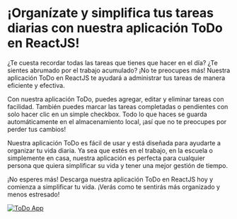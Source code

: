 # ¡Organízate y simplifica tus tareas diarias con nuestra aplicación ToDo en ReactJS!

¿Te cuesta recordar todas las tareas que tienes que hacer en el día? ¿Te sientes abrumado por el trabajo acumulado? ¡No te preocupes más! Nuestra aplicación ToDo en ReactJS te ayudará a administrar tus tareas de manera eficiente y efectiva.

Con nuestra aplicación ToDo, puedes agregar, editar y eliminar tareas con facilidad. También puedes marcar las tareas completadas o pendientes con solo hacer clic en un simple checkbox. Todo lo que haces se guarda automáticamente en el almacenamiento local, ¡así que no te preocupes por perder tus cambios!

Nuestra aplicación ToDo es fácil de usar y está diseñada para ayudarte a organizar tu vida diaria. Ya sea que estés en el trabajo, en la escuela o simplemente en casa, nuestra aplicación es perfecta para cualquier persona que quiera simplificar su vida y tener una mejor gestión de tiempo.

¡No esperes más! Descarga nuestra aplicación ToDo en ReactJS hoy y comienza a simplificar tu vida. ¡Verás como te sentirás más organizado y menos estresado!

[![ToDo App](https://i.imgur.com/IJk0GDf.jpg "ToDo App")](https://i.imgur.com/IJk0GDf.jpg "ToDo App")
